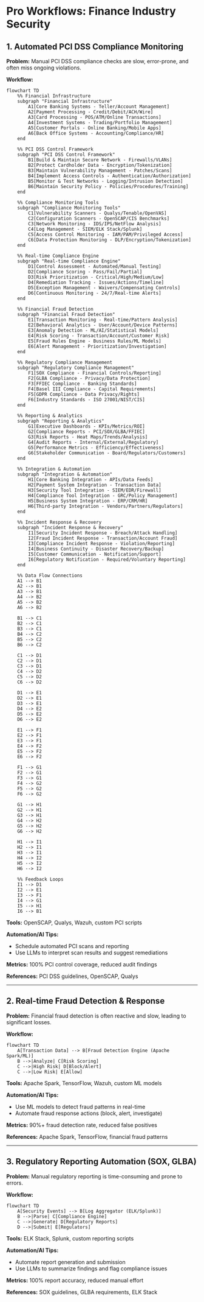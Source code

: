 # Pro Workflows: Finance Industry Security

## 1. Automated PCI DSS Compliance Monitoring
**Problem:** Manual PCI DSS compliance checks are slow, error-prone, and often miss ongoing violations.

**Workflow:**
```mermaid
flowchart TD
    %% Financial Infrastructure
    subgraph "Financial Infrastructure"
        A1[Core Banking Systems - Teller/Account Management]
        A2[Payment Processing - Credit/Debit/ACH/Wire]
        A3[Card Processing - POS/ATM/Online Transactions]
        A4[Investment Systems - Trading/Portfolio Management]
        A5[Customer Portals - Online Banking/Mobile Apps]
        A6[Back Office Systems - Accounting/Compliance/HR]
    end
    
    %% PCI DSS Control Framework
    subgraph "PCI DSS Control Framework"
        B1[Build & Maintain Secure Network - Firewalls/VLANs]
        B2[Protect Cardholder Data - Encryption/Tokenization]
        B3[Maintain Vulnerability Management - Patches/Scans]
        B4[Implement Access Controls - Authentication/Authorization]
        B5[Monitor & Test Networks - Logging/Intrusion Detection]
        B6[Maintain Security Policy - Policies/Procedures/Training]
    end
    
    %% Compliance Monitoring Tools
    subgraph "Compliance Monitoring Tools"
        C1[Vulnerability Scanners - Qualys/Tenable/OpenVAS]
        C2[Configuration Scanners - OpenSCAP/CIS Benchmarks]
        C3[Network Monitoring - IDS/IPS/NetFlow Analysis]
        C4[Log Management - SIEM/ELK Stack/Splunk]
        C5[Access Control Monitoring - IAM/PAM/Privileged Access]
        C6[Data Protection Monitoring - DLP/Encryption/Tokenization]
    end
    
    %% Real-time Compliance Engine
    subgraph "Real-time Compliance Engine"
        D1[Control Assessment - Automated/Manual Testing]
        D2[Compliance Scoring - Pass/Fail/Partial]
        D3[Risk Prioritization - Critical/High/Medium/Low]
        D4[Remediation Tracking - Issues/Actions/Timeline]
        D5[Exception Management - Waivers/Compensating Controls]
        D6[Continuous Monitoring - 24/7/Real-time Alerts]
    end
    
    %% Financial Fraud Detection
    subgraph "Financial Fraud Detection"
        E1[Transaction Monitoring - Real-time/Pattern Analysis]
        E2[Behavioral Analytics - User/Account/Device Patterns]
        E3[Anomaly Detection - ML/AI/Statistical Models]
        E4[Risk Scoring - Transaction/Account/Customer Risk]
        E5[Fraud Rules Engine - Business Rules/ML Models]
        E6[Alert Management - Prioritization/Investigation]
    end
    
    %% Regulatory Compliance Management
    subgraph "Regulatory Compliance Management"
        F1[SOX Compliance - Financial Controls/Reporting]
        F2[GLBA Compliance - Privacy/Data Protection]
        F3[FFIEC Compliance - Banking Standards]
        F4[Basel III Compliance - Capital Requirements]
        F5[GDPR Compliance - Data Privacy/Rights]
        F6[Industry Standards - ISO 27001/NIST/CIS]
    end
    
    %% Reporting & Analytics
    subgraph "Reporting & Analytics"
        G1[Executive Dashboards - KPIs/Metrics/ROI]
        G2[Compliance Reports - PCI/SOX/GLBA/FFIEC]
        G3[Risk Reports - Heat Maps/Trends/Analysis]
        G4[Audit Reports - Internal/External/Regulatory]
        G5[Performance Metrics - Efficiency/Effectiveness]
        G6[Stakeholder Communication - Board/Regulators/Customers]
    end
    
    %% Integration & Automation
    subgraph "Integration & Automation"
        H1[Core Banking Integration - APIs/Data Feeds]
        H2[Payment System Integration - Transaction Data]
        H3[Security Tool Integration - SIEM/EDR/Firewall]
        H4[Compliance Tool Integration - GRC/Policy Management]
        H5[Business System Integration - ERP/CRM/HR]
        H6[Third-party Integration - Vendors/Partners/Regulators]
    end
    
    %% Incident Response & Recovery
    subgraph "Incident Response & Recovery"
        I1[Security Incident Response - Breach/Attack Handling]
        I2[Fraud Incident Response - Transaction/Account Fraud]
        I3[Compliance Incident Response - Violation/Reporting]
        I4[Business Continuity - Disaster Recovery/Backup]
        I5[Customer Communication - Notification/Support]
        I6[Regulatory Notification - Required/Voluntary Reporting]
    end
    
    %% Data Flow Connections
    A1 --> B1
    A2 --> B1
    A3 --> B1
    A4 --> B2
    A5 --> B2
    A6 --> B2
    
    B1 --> C1
    B2 --> C1
    B3 --> C1
    B4 --> C2
    B5 --> C2
    B6 --> C2
    
    C1 --> D1
    C2 --> D1
    C3 --> D1
    C4 --> D2
    C5 --> D2
    C6 --> D2
    
    D1 --> E1
    D2 --> E1
    D3 --> E1
    D4 --> E2
    D5 --> E2
    D6 --> E2
    
    E1 --> F1
    E2 --> F1
    E3 --> F1
    E4 --> F2
    E5 --> F2
    E6 --> F2
    
    F1 --> G1
    F2 --> G1
    F3 --> G1
    F4 --> G2
    F5 --> G2
    F6 --> G2
    
    G1 --> H1
    G2 --> H1
    G3 --> H1
    G4 --> H2
    G5 --> H2
    G6 --> H2
    
    H1 --> I1
    H2 --> I1
    H3 --> I1
    H4 --> I2
    H5 --> I2
    H6 --> I2
    
    %% Feedback Loops
    I1 --> D1
    I2 --> E1
    I3 --> F1
    I4 --> G1
    I5 --> H1
    I6 --> B1
```
**Tools:** OpenSCAP, Qualys, Wazuh, custom PCI scripts

**Automation/AI Tips:**
- Schedule automated PCI scans and reporting
- Use LLMs to interpret scan results and suggest remediations

**Metrics:** 100% PCI control coverage, reduced audit findings

**References:** PCI DSS guidelines, OpenSCAP, Qualys

---

## 2. Real-time Fraud Detection & Response
**Problem:** Financial fraud detection is often reactive and slow, leading to significant losses.

**Workflow:**
```mermaid
flowchart TD
    A[Transaction Data] --> B[Fraud Detection Engine (Apache Spark/ML)]
    B -->|Analyze| C[Risk Scoring]
    C -->|High Risk| D[Block/Alert]
    C -->|Low Risk| E[Allow]
```
**Tools:** Apache Spark, TensorFlow, Wazuh, custom ML models

**Automation/AI Tips:**
- Use ML models to detect fraud patterns in real-time
- Automate fraud response actions (block, alert, investigate)

**Metrics:** 90%+ fraud detection rate, reduced false positives

**References:** Apache Spark, TensorFlow, financial fraud patterns

---

## 3. Regulatory Reporting Automation (SOX, GLBA)
**Problem:** Manual regulatory reporting is time-consuming and prone to errors.

**Workflow:**
```mermaid
flowchart TD
    A[Security Events] --> B[Log Aggregator (ELK/Splunk)]
    B -->|Parse| C[Compliance Engine]
    C -->|Generate| D[Regulatory Reports]
    D -->|Submit| E[Regulators]
```
**Tools:** ELK Stack, Splunk, custom reporting scripts

**Automation/AI Tips:**
- Automate report generation and submission
- Use LLMs to summarize findings and flag compliance issues

**Metrics:** 100% report accuracy, reduced manual effort

**References:** SOX guidelines, GLBA requirements, ELK Stack 